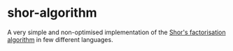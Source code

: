 # shor-algorithm

A very simple and non-optimised implementation of the [Shor's factorisation algorithm](https://en.wikipedia.org/wiki/Shor%27s_algorithm) in few different languages.
